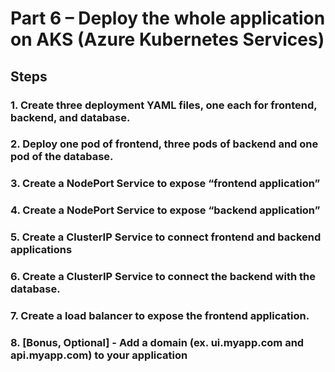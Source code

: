#  Part 6 – Deploy the whole application on AKS (Azure Kubernetes Services)

## Steps

### 1. Create three deployment YAML files, one each for frontend, backend, and database. 
### 2. Deploy one pod of frontend, three pods of backend and one pod of the database. 
### 3. Create a NodePort Service to expose “frontend application” 
### 4. Create a NodePort Service to expose “backend application” 
### 5. Create a ClusterIP Service to connect frontend and backend applications 
### 6. Create a ClusterIP Service to connect the backend with the database. 
### 7. Create a load balancer to expose the frontend application. 
### 8. [Bonus, Optional] - Add a domain (ex. ui.myapp.com and api.myapp.com) to your application 
